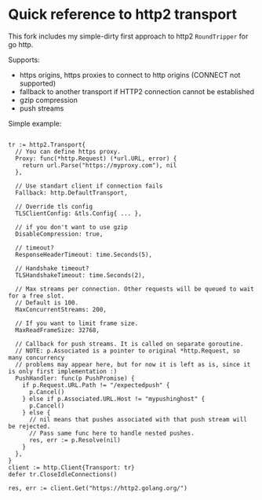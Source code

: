 # Quick reference to http2 transport

This fork includes my simple-dirty first approach to http2 `RoundTripper` for go http.

Supports:
  * https origins, https proxies to connect to http origins (CONNECT not supported)
  * fallback to another transport if HTTP2 connection cannot be established
  * gzip compression
  * push streams

Simple example:
```golang

tr := http2.Transport{
  // You can define https proxy.
  Proxy: func(*http.Request) (*url.URL, error) {
    return url.Parse("https://myproxy.com"), nil
  },

  // Use standart client if connection fails
  Fallback: http.DefaultTransport,

  // Override tls config
  TLSClientConfig: &tls.Config{ ... },

  // if you don't want to use gzip
  DisableCompression: true,

  // timeout?
  ResponseHeaderTimeout: time.Seconds(5),

  // Handshake timeout?
  TLSHandshakeTimeout: time.Seconds(2),

  // Max streams per connection. Other requests will be queued to wait for a free slot.
  // Default is 100.
  MaxConcurrentStreams: 200,

  // If you want to limit frame size.
  MaxReadFrameSize: 32768,

  // Callback for push streams. It is called on separate goroutine.
  // NOTE: p.Associated is a pointer to original *http.Request, so many concurrency
  // problems may appear here, but for now it is left as is, since it is only first implementation :)
  PushHandler: func(p PushPromise) {
    if p.Request.URL.Path != "/expectedpush" {
      p.Cancel()
    } else if p.Associated.URL.Host != "mypushinghost" {
      p.Cancel()
    } else {
      // nil means that pushes associated with that push stream will be rejected.
      // Pass same func here to handle nested pushes.
      res, err := p.Resolve(nil)
    }
  },
}
client := http.Client{Transport: tr}
defer tr.CloseIdleConnections()

res, err := client.Get("https://http2.golang.org/")
```
